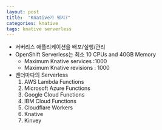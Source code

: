 ```yaml
---
layout: post
title:  "Knative가 뭐지?"
categories: knative
tags: knative serverless
---
```


- 서버리스 애플리케이션을 배포/실행/관리
- OpenShift Serverless는 최소 10 CPUs and 40GB Memory
  - Maximum Knative services :1000
  - Maximum Knative revisions : 1000
- 벤더마다의 Serverless
  1. AWS Lambda Functions
  2. Microsoft Azure Functions
  3. Google Cloud Functions
  4. IBM Cloud Functions
  5. Cloudflare Workers
  6. Knative
  7. Kinvey
